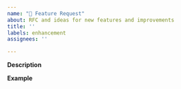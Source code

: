 ```yaml
---
name: "🚀 Feature Request"
about: RFC and ideas for new features and improvements
title: ''
labels: enhancement
assignees: ''

---
```


**Description**  
<!-- A clear and concise description of the new feature. -->

**Example**  
<!-- A simple example of the new feature in action (include PHP code, sample Markdown, etc.)
     If the new feature changes an existing feature, include a simple before/after comparison. -->
